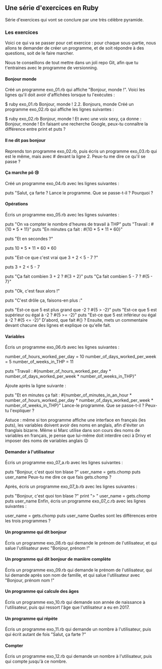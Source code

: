 ## Une série d'exercices en Ruby
Série d'exercices qui vont se conclure par une très célèbre pyramide.

### Les exercices
Voici ce qui va se passer pour cet exercice : pour chaque sous-partie, nous allons te demander de créer un programme, et de soit répondre à des questions, soit de le faire marcher.

Nous te conseillons de tout mettre dans un joli repo Git, afin que tu t'entraines avec le programme de versionning.

#### Bonjour monde
Créé un programme exo_01.rb qui affiche "Bonjour, monde !". Voici les lignes qu'il doit avoir d'affichées lorsque tu l'exécutes :

$ ruby exo_01.rb
Bonjour, monde !
2.2. Bonjours, monde
Créé un programme exo_02.rb qui affiche les lignes suivantes :

$ ruby exo_02.rb
Bonjour, monde !
Et avec une voix sexy, ça donne : Bonjour, monde !
En faisant une recherche Google, peux-tu connaître la différence entre print et puts ?

#### Il ne dit pas bonjour
Reprends ton programme exo_02.rb, puis écris un programme exo_03.rb qui est le même, mais avec # devant la ligne 2. Peux-tu me dire ce qu'il se passe ?

#### Ça marche pô 😢
Créé un programme exo_04.rb avec les lignes suivantes :

puts "Salut, ça farte ?
Lance le programme. Que se passe-t-il ? Pourquoi ?

#### Opérations
Écris un programme exo_05.rb avec les lignes suivantes :

puts "On va compter le nombre d'heures de travail à THP"
puts "Travail : #{10 * 5 * 11}"
puts "En minutes ça fait : #{10 * 5 * 11 * 60}"

puts "Et en secondes ?"

puts 10 * 5 * 11 * 60 * 60

puts "Est-ce que c'est vrai que 3 + 2 < 5 - 7 ?"

puts 3 + 2 < 5 - 7

puts "Ça fait combien 3 + 2 ? #{3 + 2}"
puts "Ça fait combien 5 - 7 ? #{5 - 7}"

puts "Ok, c'est faux alors !"

puts "C'est drôle ça, faisons-en plus :"

puts "Est-ce que 5 est plus grand que -2 ? #{5 > -2}"
puts "Est-ce que 5 est supérieur ou égal à -2 ? #{5 >= -2}"
puts "Est-ce que 5 est inférieur ou égal à -2 ? #{5 <= -2}"
D'abord, que fait #{} ? Ensuite, mets un commentaire devant chacune des lignes et explique ce qu'elle fait.

#### Variables
Écris un programme exo_06.rb avec les lignes suivantes :

number_of_hours_worked_per_day = 10
number_of_days_worked_per_week = 5
number_of_weeks_in_THP = 11

puts "Travail : #{number_of_hours_worked_per_day * number_of_days_worked_per_week * number_of_weeks_in_THP}"

Ajoute après la ligne suivante :

puts "Et en minutes ça fait : #{number_of_minutes_in_an_hour * number_of_hours_worked_per_day * number_of_days_worked_per_week * number_of_weeks_in_THP}"
Lance-le programme. Que se passe-t-il ? Peux-tu l'expliquer ?

Astuce : même si ton programme affiche une interface en français (les puts), les variables doivent avoir des noms en anglais, afin d'éviter un franglais bizarre. Même si Marc utilise dans son cours des noms de variables en français, je pense que lui-même doit interdire ceci à Drivy et imposer des noms de variables anglais 😉

#### Demander à l'utilisateur
Écris un programme exo_07_a.rb avec les lignes suivantes :

puts "Bonjour, c'est quoi ton blase ?"
user_name = gets.chomp
puts user_name
Peux-tu me dire ce que fais gets.chomp ?

Après, écris un programme exo_07_b.rb avec les lignes suivantes :

puts "Bonjour, c'est quoi ton blase ?"
print "> "
user_name = gets.chomp
puts user_name
Enfin, écris un programme exo_07_c.rb avec les lignes suivantes :

user_name = gets.chomp
puts user_name
Quelles sont les différences entre les trois programmes ?

#### Un programme qui dit bonjour
Écris un programme exo_08.rb qui demande le prénom de l'utilisateur, et qui salue l'utilisateur avec "Bonjour, prénom !"

#### Un programme qui dit bonjour de manière complète
Écris un programme exo_09.rb qui demande le prénom de l'utilisateur, qui lui demande après son nom de famille, et qui salue l'utilisateur avec "Bonjour, prénom nom !"

#### Un programme qui calcule des âges
Écris un programme exo_10.rb qui demande son année de naissance à l'utilisateur, puis qui ressort l'âge que l'utilisateur a eu en 2017.

#### Un programme qui répète
Écris un programme exo_11.rb qui demande un nombre à l'utilisateur, puis qui écrit autant de fois "Salut, ça farte ?"

#### Compter
Écris un programme exo_12.rb qui demande un nombre à l'utilisateur, puis qui compte jusqu'à ce nombre.
